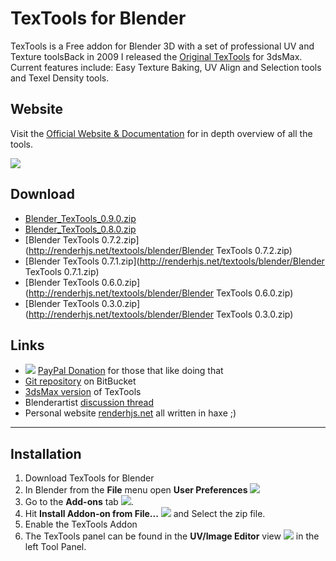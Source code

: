 # TexTools for Blender #

TexTools is a Free addon for Blender 3D with a set of professional UV and Texture toolsBack in 2009 I released the [Original TexTools](http://renderhjs.net/textools/) for 3dsMax. Current features include: Easy Texture Baking, UV Align and Selection tools and Texel Density tools.

## Website ##
Visit the [Official Website & Documentation](http://renderhjs.net/textools/blender/) for in depth overview of all the tools.

![](https://farm5.staticflickr.com/4753/28069602029_0de95d4f1d_o.png)

## Download ##
* [Blender_TexTools_0.9.0.zip](http://renderhjs.net/textools/blender/Blender_TexTools_0.9.0.zip)
* [Blender_TexTools_0.8.0.zip](http://renderhjs.net/textools/blender/Blender_TexTools_0.8.0.zip)
* [Blender TexTools 0.7.2.zip](http://renderhjs.net/textools/blender/Blender TexTools 0.7.2.zip)
* [Blender TexTools 0.7.1.zip](http://renderhjs.net/textools/blender/Blender TexTools 0.7.1.zip)
* [Blender TexTools 0.6.0.zip](http://renderhjs.net/textools/blender/Blender TexTools 0.6.0.zip)
* [Blender TexTools 0.3.0.zip](http://renderhjs.net/textools/blender/Blender TexTools 0.3.0.zip)

## Links ##
* ![](http://renderhjs.net/textools/blender/img/paypal_donate.png)
 [PayPal Donation](https://www.paypal.com/cgi-bin/webscr?cmd=_s-xclick&hosted_button_id=ZC9X4LE7CPQN6) for those that like doing that
* [Git repository](https://bitbucket.org/renderhjs/textools-blender) on BitBucket
* [3dsMax version](http://renderhjs.net/textools/) of TexTools
* Blenderartist [discussion thread](https://blenderartists.org/forum/showthread.php?443182-TexTools-for-Blender)
* Personal website [renderhjs.net](http://www.renderhjs.net/) all written in haxe ;)

---

## Installation ##

1. Download TexTools for Blender
2. In Blender from the **File** menu open **User Preferences** ![](http://renderhjs.net/textools/blender/img/installation_open_preferences.png) 
3. Go to the **Add-ons** tab ![](http://renderhjs.net/textools/blender/img/installation_addons.png).
4. Hit **Install Addon-on from File...** ![](http://renderhjs.net/textools/blender/img/installation_install_addon_from_file.png) and Select the zip file.
5. Enable the TexTools Addon
6. The TexTools panel can be found in the **UV/Image Editor** view ![](http://renderhjs.net/textools/blender/img/installation_uv_image_editor.png) in the left Tool Panel.



